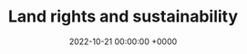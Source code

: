 ---
layout: redirected
redirect_to:  https://earth.org/data_visualization/uk-land-access-rights/
type: project
title: Land rights and sustainability
date: 2022-10-21 00:00:00 +0000
description:  Article published on earth.org [![](https://img.shields.io/badge/GitHub-blue?logo=GitHub)](https://github.com/Andrewwango/prow-ml)
img: prow/thumb3.png # Add image post (optional)
tags: [research, data] # add tag
---